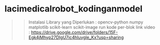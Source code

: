 # lacimedicalrobot_kodinganmodel
>> Instalasi Library yang Diperlukan :
opencv-python
numpy
matplotlib
scikit-learn
scikit-image
>> run kode per-blok
>> link video : https://drive.google.com/drive/folders/15F-Egk4jMhyp27DIgU7ic4hIuvgle_Kx?usp=sharing 
